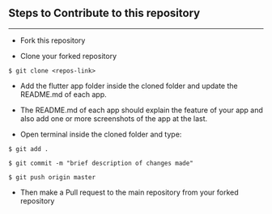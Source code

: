 ## Steps to Contribute to this repository
<hr>

* Fork this repository

* Clone your forked repository
```
$ git clone <repos-link>
```

* Add the flutter app folder inside the cloned folder and update the README.md of each app.

* The README.md of each app should explain the feature of your app and also add one or more screenshots of the app at the last.

* Open terminal inside the cloned folder and type:

```
$ git add .

$ git commit -m "brief description of changes made"

$ git push origin master
```

* Then make a Pull request to the main repository from your forked repository